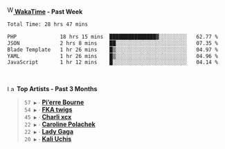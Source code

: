 <img src="https://github.com/dxnter/dxnter/assets/17434202/67b21fa4-d36d-46f9-9dec-f23d976b00ef" alt="WakaTime Logo" width="14" height="18"/><a href="https://wakatime.com/@dxnter" target="_blank"><strong> WakaTime</strong></a><strong> - Past Week</strong>

<!--START_SECTION:waka-->

```txt
Total Time: 28 hrs 47 mins

PHP              18 hrs 15 mins  ███████████████▓░░░░░░░░░   62.77 %
JSON             2 hrs 8 mins    ██░░░░░░░░░░░░░░░░░░░░░░░   07.35 %
Blade Template   1 hr 26 mins    █▒░░░░░░░░░░░░░░░░░░░░░░░   04.97 %
YAML             1 hr 26 mins    █▒░░░░░░░░░░░░░░░░░░░░░░░   04.96 %
JavaScript       1 hr 12 mins    █░░░░░░░░░░░░░░░░░░░░░░░░   04.14 %
```

<!--END_SECTION:waka-->

<br/>

<!--START_LASTFM_ARTISTS:{"period": "3month", "rows": 6}-->
<a href="https://last.fm" target="_blank"><img src="https://user-images.githubusercontent.com/17434202/215290617-e793598d-d7c9-428f-9975-156db1ba89cc.svg" alt="Last.fm Logo" width="18" height="13"/></a> **Top Artists - Past 3 Months**

> `57 ▶️` ∙ **[Pi’erre Bourne](https://www.last.fm/music/Pi%E2%80%99erre+Bourne)**<br/>
> `54 ▶️` ∙ **[FKA twigs](https://www.last.fm/music/FKA+twigs)**<br/>
> `45 ▶️` ∙ **[Charli xcx](https://www.last.fm/music/Charli+xcx)**<br/>
> `22 ▶️` ∙ **[Caroline Polachek](https://www.last.fm/music/Caroline+Polachek)**<br/>
> `22 ▶️` ∙ **[Lady Gaga](https://www.last.fm/music/Lady+Gaga)**<br/>
> `20 ▶️` ∙ **[Kali Uchis](https://www.last.fm/music/Kali+Uchis)**<br/>
<!--END_LASTFM_ARTISTS-->
